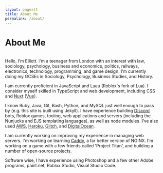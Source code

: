 ```yaml
---
layout: pagealt
title: About Me
permalink: /about/
---
```


# About Me

<br/>
Hello, I'm Elliott. I'm a teenager from London with an interest with law, sociology, psychology,
business and economics, politics, railways, electronics, technology, programming, and game design.
I'm currently doing my GCSEs in Sociology, Psychology, Business Studies, and History.

I am currently proficient in JavaScript and Luau (Roblox's fork of Lua).
I consider myself skilled in TypeScript and web development, including CSS
and [Nuxt](https://nuxtjs.org) ([Vue](https://vuejs.org)).

I know Ruby, Java, Git, Bash, Python, and MySQL just well enough to pass by
(e.g. this site is built using Jekyll). I have experience building
[Discord](https://discord.com) bots, Roblox games, tooling, web applications and
servers (including the Nunjucks and EJS templating languages), as well as node modules.
I've also used [AWS](https://aws.amazon.com), [Heroku](https://heroku.com),
[Glitch](https://glitch.com), and [DigitalOcean](https://digitalocean.com).

I am currently working on improving my experience in managing web servers. I'm working on learning
[Caddy](https://caddyserver.com/), a far better version of NGINX. I'm working on a game
with a few friends called 'Project Titan', and building a number of open-source projects.

Software wise, I have experience using Photoshop and a few other Adobe programs,
paint.net, Roblox Studio, Visual Studio Code.
